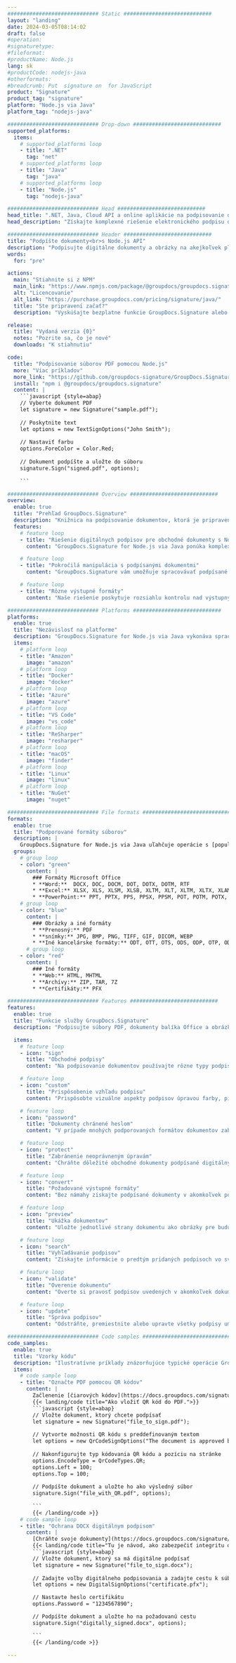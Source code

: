 ```yaml
---
############################# Static ############################
layout: "landing"
date: 2024-03-05T08:14:02
draft: false
#operation: 
#signaturetype: 
#fileformat: 
#productName: Node.js
lang: sk
#productCode: nodejs-java
#otherformats: 
#breadcrumb: Put  signature on  for JavaScript
product: "Signature"
product_tag: "signature"
platform: "Node.js via Java"
platform_tag: "nodejs-java"

############################# Drop-down ############################
supported_platforms:
  items:
    # supported_platforms loop
    - title: ".NET"
      tag: "net"
    # supported_platforms loop
    - title: "Java"
      tag: "java"
    # supported_platforms loop
    - title: "Node.js"
      tag: "nodejs-java"

############################# Head ############################
head_title: ".NET, Java, Cloud API a online aplikácie na podpisovanie dokumentov"
head_description: "Získajte komplexné riešenie elektronického podpisu dokumentov pre .NET, Java a cloudové aplikácie. Podpíšte bežné formáty dokumentov online pomocou jednoduchej funkcie drag and drop"

############################# Header ############################
title: "Podpíšte dokumenty<br>s Node.js API"
description: "Podpisujte digitálne dokumenty a obrázky na akejkoľvek platforme pomocou našich flexibilných rozhraní API a riešení založených na aplikáciách pre programátorov a koncových používateľov."
words:
  for: "pre"

actions:
  main: "Stiahnite si z NPM"
  main_link: "https://www.npmjs.com/package/@groupdocs/groupdocs.signature/"
  alt: "Licencovanie"
  alt_link: "https://purchase.groupdocs.com/pricing/signature/java/"
  title: "Ste pripravení začať?"
  description: "Vyskúšajte bezplatne funkcie GroupDocs.Signature alebo požiadajte o licenciu"

release:
  title: "Vydaná verzia {0}"
  notes: "Pozrite sa, čo je nové"
  downloads: "K stiahnutiu"

code:
  title: "Podpisovanie súborov PDF pomocou Node.js"
  more: "Viac príkladov"
  more_link: "https://github.com/groupdocs-signature/GroupDocs.Signature-for-Node.js-via-Java/"
  install: "npm i @groupdocs/groupdocs.signature"
  content: |
    ```javascript {style=abap}   
    // Vyberte dokument PDF
    let signature = new Signature("sample.pdf");
    
    // Poskytnite text
    let options = new TextSignOptions("John Smith");
    
    // Nastaviť farbu
    options.ForeColor = Color.Red;
    
    // Dokument podpíšte a uložte do súboru
    signature.Sign("signed.pdf", options);
    
    ```

############################# Overview ############################
overview:
  enable: true
  title: "Prehľad GroupDocs.Signature"
  description: "Knižnica na podpisovanie dokumentov, ktorá je pripravená na použitie v aplikáciách Node.js"
  features:
    # feature loop
    - title: "Riešenie digitálnych podpisov pre obchodné dokumenty s Node.js"
      content: "GroupDocs.Signature for Node.js via Java ponúka komplexnú sadu možností digitálneho podpisu pre PDF, dokumenty a obrázky balíka Office. K dispozícii sú texty, čiarové kódy, obrázky, digitálne certifikáty a metadáta. Efektívnosť zaisťuje efektívne spracovanie dokumentov."

    # feature loop
    - title: "Pokročilá manipulácia s podpísanými dokumentmi"
      content: "GroupDocs.Signature vám umožňuje spracovávať podpísané dokumenty. Vyhľadávajte a overujte podpisy pomocou rôznych kritérií. Okrem toho extrahujte podrobné informácie o dokumente alebo generujte ukážkové obrázky strán."

    # feature loop
    - title: "Rôzne výstupné formáty"
      content: "Naše riešenie poskytuje rozsiahlu kontrolu nad výstupným formátom podpísaných dokumentov. Presne umiestnite podpisy na ľubovoľnú stránku a prispôsobte si ich vzhľad. Uložte podpísané dokumenty v mnohých podporovaných formátoch a voliteľne ich zabezpečte heslom."

############################# Platforms ############################
platforms:
  enable: true
  title: "Nezávislosť na platforme"
  description: "GroupDocs.Signature for Node.js via Java vykonáva spracovanie dokumentov s rôznymi operačnými systémami"
  items:
    # platform loop
    - title: "Amazon"
      image: "amazon"
    # platform loop
    - title: "Docker"
      image: "docker"
    # platform loop
    - title: "Azure"
      image: "azure"
    # platform loop
    - title: "VS Code"
      image: "vs_code"
    # platform loop
    - title: "ReSharper"
      image: "resharper"
    # platform loop
    - title: "macOS"
      image: "finder"
    # platform loop
    - title: "Linux"
      image: "linux"
    # platform loop
    - title: "NuGet"
      image: "nuget"

############################# File formats ############################
formats:
  enable: true
  title: "Podporované formáty súborov"
  description: |
    GroupDocs.Signature for Node.js via Java uľahčuje operácie s [populárnymi formátmi súborov](https://docs.groupdocs.com/signature/java/supported-document-formats/).
  groups:
    # group loop
    - color: "green"
      content: |
        ### Formáty Microsoft Office
        * **Word:**  DOCX, DOC, DOCM, DOT, DOTX, DOTM, RTF
        * **Excel:** XLSX, XLS, XLSM, XLSB, XLTM, XLT, XLTM, XLTX, XLAM, SXC, SpreadsheetML
        * **PowerPoint:** PPT, PPTX, PPS, PPSX, PPSM, POT, POTM, POTX, PPTM
    # group loop
    - color: "blue"
      content: |
        ### Obrázky a iné formáty
        * **Prenosný:** PDF
        * **snímky:** JPG, BMP, PNG, TIFF, GIF, DICOM, WEBP
        * **Iné kancelárske formáty:** ODT, OTT, OTS, ODS, ODP, OTP, ODG
      # group loop
    - color: "red"
      content: |
        ### Iné formáty
        * **Web:** HTML, MHTML
        * **Archívy:** ZIP, TAR, 7Z
        * **Certifikáty:** PFX

############################# Features ############################
features:
  enable: true
  title: "Funkcie služby GroupDocs.Signature"
  description: "Podpisujte súbory PDF, dokumenty balíka Office a obrázky digitálnymi podpismi"

  items:
    # feature loop
    - icon: "sign"
      title: "Obchodné podpisy"
      content: "Na podpisovanie dokumentov používajte rôzne typy podpisov. Umiestnite digitálne podpisy presne na akékoľvek umiestnenie stránky."

    # feature loop
    - icon: "custom"
      title: "Prispôsobenie vzhľadu podpisu"
      content: "Prispôsobte vizuálne aspekty podpisov úpravou farby, písma, okrajov, rotácie a ďalších, aby ste dosiahli požadovaný výsledok."

    # feature loop
    - icon: "password"
      title: "Dokumenty chránené heslom"
      content: "V prípade mnohých podporovaných formátov dokumentov zabezpečte podpísané dokumenty heslom, aby ste zvýšili bezpečnosť."

    # feature loop
    - icon: "protect"
      title: "Zabránenie neoprávneným úpravám"
      content: "Chráňte dôležité obchodné dokumenty podpísané digitálnymi certifikátmi pred neoprávnenými zmenami."

    # feature loop
    - icon: "convert"
      title: "Požadované výstupné formáty"
      content: "Bez námahy získajte podpísané dokumenty v akomkoľvek podporovanom formáte. Jednoducho konvertujte dokumenty MS Word do formátu PDF."

    # feature loop
    - icon: "preview"
      title: "Ukážka dokumentov"
      content: "Uložte jednotlivé strany dokumentu ako obrázky pre budúce potreby."

    # feature loop
    - icon: "search"
      title: "Vyhľadávanie podpisov"
      content: "Získajte informácie o predtým pridaných podpisoch vo svojich dokumentoch."

    # feature loop
    - icon: "validate"
      title: "Overenie dokumentu"
      content: "Overte si pravosť podpisov uvedených v akomkoľvek dokumente."

    # feature loop
    - icon: "update"
      title: "Správa podpisov"
      content: "Odstráňte, premiestnite alebo upravte všetky podpisy umiestnené na ľubovoľnej strane dokumentu."

############################# Code samples ############################
code_samples:
  enable: true
  title: "Vzorky kódu"
  description: "Ilustratívne príklady znázorňujúce typické operácie GroupDocs.Signature for Node.js via Java"
  items:
    # code sample loop
    - title: "Označte PDF pomocou QR kódov"
      content: |
        Začlenenie [čiarových kódov](https://docs.groupdocs.com/signature/java/esign-document-with-qr-code-signature/) do konkrétnych stránok dokumentu PDF môže zefektívniť obchodné procesy. Táto časť poskytuje príklad pridania QR kódu pomocou GroupDocs.Signature for Node.js via Java.
        {{< landing/code title="Ako vložiť QR kód do PDF.">}}
        ```javascript {style=abap}
        // Vložte dokument, ktorý chcete podpísať
        let signature = new Signature("file_to_sign.pdf");
        
        // Vytvorte možnosti QR kódu s preddefinovaným textom
        let options = new QrCodeSignOptions("The document is approved by John Smith");
        
        // Nakonfigurujte typ kódovania QR kódu a pozíciu na stránke
        options.EncodeType = QrCodeTypes.QR;
        options.Left = 100;
        options.Top = 100;
            
        // Podpíšte dokument a uložte ho ako výsledný súbor
        signature.Sign("file_with_QR.pdf", options);
        
        ```
        {{< /landing/code >}}
    # code sample loop
    - title: "Ochrana DOCX digitálnym podpisom"
      content: |
        [Chráňte svoje dokumenty](https://docs.groupdocs.com/signature/java/esign-document-with-digital-signature/) pomocou podpisov založených na digitálnych certifikátoch. Digitálny podpis chráni vaše obchodné dokumenty pred zmenou obsahu.
        {{< landing/code title="Tu je návod, ako zabezpečiť integritu dokumentu.">}}
        ```javascript {style=abap}   
        // Vložte dokument, ktorý sa má digitálne podpísať
        let signature = new Signature("file_to_sign.docx");
        
        // Zadajte voľby digitálneho podpisovania a zadajte cestu k súboru certifikátu
        let options = new DigitalSignOptions("certificate.pfx");

        // Nastavte heslo certifikátu
        options.Password = "1234567890";

        // Podpíšte dokument a uložte ho na požadovanú cestu
        signature.Sign("digitally_signed.docx", options);

        ```
        {{< /landing/code >}}

---
```

